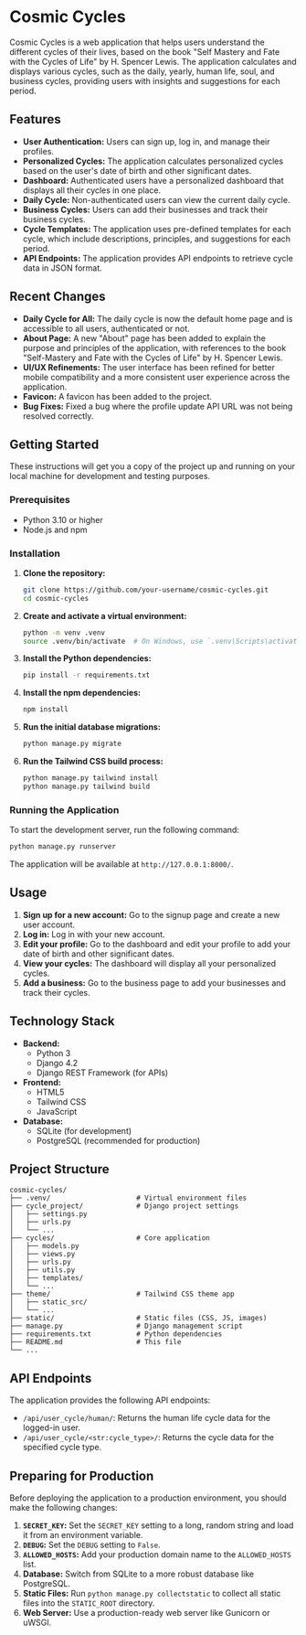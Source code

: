 # Cosmic Cycles

Cosmic Cycles is a web application that helps users understand the different cycles of their lives, based on the book "Self Mastery and Fate with the Cycles of Life" by H. Spencer Lewis. The application calculates and displays various cycles, such as the daily, yearly, human life, soul, and business cycles, providing users with insights and suggestions for each period.

## Features

*   **User Authentication:** Users can sign up, log in, and manage their profiles.
*   **Personalized Cycles:** The application calculates personalized cycles based on the user's date of birth and other significant dates.
*   **Dashboard:** Authenticated users have a personalized dashboard that displays all their cycles in one place.
*   **Daily Cycle:** Non-authenticated users can view the current daily cycle.
*   **Business Cycles:** Users can add their businesses and track their business cycles.
*   **Cycle Templates:** The application uses pre-defined templates for each cycle, which include descriptions, principles, and suggestions for each period.
*   **API Endpoints:** The application provides API endpoints to retrieve cycle data in JSON format.

## Recent Changes

*   **Daily Cycle for All:** The daily cycle is now the default home page and is accessible to all users, authenticated or not.
*   **About Page:** A new "About" page has been added to explain the purpose and principles of the application, with references to the book "Self-Mastery and Fate with the Cycles of Life" by H. Spencer Lewis.
*   **UI/UX Refinements:** The user interface has been refined for better mobile compatibility and a more consistent user experience across the application.
*   **Favicon:** A favicon has been added to the project.
*   **Bug Fixes:** Fixed a bug where the profile update API URL was not being resolved correctly.

## Getting Started

These instructions will get you a copy of the project up and running on your local machine for development and testing purposes.

### Prerequisites

*   Python 3.10 or higher
*   Node.js and npm

### Installation

1.  **Clone the repository:**

    ```bash
    git clone https://github.com/your-username/cosmic-cycles.git
    cd cosmic-cycles
    ```

2.  **Create and activate a virtual environment:**

    ```bash
    python -m venv .venv
    source .venv/bin/activate  # On Windows, use `.venv\Scripts\activate`
    ```

3.  **Install the Python dependencies:**

    ```bash
    pip install -r requirements.txt
    ```

4.  **Install the npm dependencies:**

    ```bash
    npm install
    ```

5.  **Run the initial database migrations:**

    ```bash
    python manage.py migrate
    ```

6.  **Run the Tailwind CSS build process:**

    ```bash
    python manage.py tailwind install
    python manage.py tailwind build
    ```

### Running the Application

To start the development server, run the following command:

```bash
python manage.py runserver
```

The application will be available at `http://127.0.0.1:8000/`.

## Usage

1.  **Sign up for a new account:** Go to the signup page and create a new user account.
2.  **Log in:** Log in with your new account.
3.  **Edit your profile:** Go to the dashboard and edit your profile to add your date of birth and other significant dates.
4.  **View your cycles:** The dashboard will display all your personalized cycles.
5.  **Add a business:** Go to the business page to add your businesses and track their cycles.

## Technology Stack

*   **Backend:**
    *   Python 3
    *   Django 4.2
    *   Django REST Framework (for APIs)
*   **Frontend:**
    *   HTML5
    *   Tailwind CSS
    *   JavaScript
*   **Database:**
    *   SQLite (for development)
    *   PostgreSQL (recommended for production)

## Project Structure

```
cosmic-cycles/
├── .venv/                     # Virtual environment files
├── cycle_project/             # Django project settings
│   ├── settings.py
│   ├── urls.py
│   └── ...
├── cycles/                    # Core application
│   ├── models.py
│   ├── views.py
│   ├── urls.py
│   ├── utils.py
│   ├── templates/
│   └── ...
├── theme/                     # Tailwind CSS theme app
│   ├── static_src/
│   └── ...
├── static/                    # Static files (CSS, JS, images)
├── manage.py                  # Django management script
├── requirements.txt           # Python dependencies
├── README.md                  # This file
└── ...
```

## API Endpoints

The application provides the following API endpoints:

*   `/api/user_cycle/human/`: Returns the human life cycle data for the logged-in user.
*   `/api/user_cycle/<str:cycle_type>/`: Returns the cycle data for the specified cycle type.

## Preparing for Production

Before deploying the application to a production environment, you should make the following changes:

1.  **`SECRET_KEY`:** Set the `SECRET_KEY` setting to a long, random string and load it from an environment variable.
2.  **`DEBUG`:** Set the `DEBUG` setting to `False`.
3.  **`ALLOWED_HOSTS`:** Add your production domain name to the `ALLOWED_HOSTS` list.
4.  **Database:** Switch from SQLite to a more robust database like PostgreSQL.
5.  **Static Files:** Run `python manage.py collectstatic` to collect all static files into the `STATIC_ROOT` directory.
6.  **Web Server:** Use a production-ready web server like Gunicorn or uWSGI.

